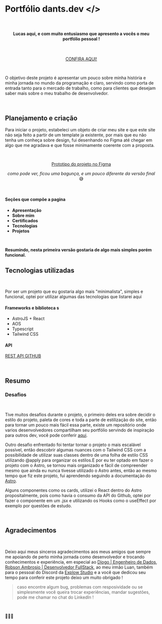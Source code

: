 # Portfólio dants.dev </>
<br>

<h4 align="center">Lucas aqui, e com muito entusiasmo que apresento a vocês o meu portfólio pessoal !</h4>

<br>
<div align="center">  
  
[CONFIRA AQUI!](https://dantsdev.vercel.app/)

</div>
<br>

O objetivo deste projeto é apresentar um pouco sobre minha história e minha jornada no mundo da programação e claro, servindo como porta de entrada tanto para o mercado de trabalho, como para clientes que desejam saber mais sobre o meu trabalho de desenvolvedor.

<br>

## Planejamento e criação

Para iniciar o projeto, estabeleci um objeto de criar meu site e que este site não seja feito a partir de um template ja existente, por mais que eu não tenha um conheça sobre design, fui desenhando no Figma até chegar em algo que me agradava e que fosse minimamente coerente com a proposta.


<br>
<div align="center">

[Prototipo do projeto no Figma](https://www.figma.com/file/fQl2ZqZr1aTmQb9ClkvNfo/PORTFOLIO-dants.dev?type=design&node-id=0%3A1&mode=design&t=xofppZJZ03DU32zB-1)

*como pode ver, ficou uma bagunça, e um pouco diferente da versão final* :sweat_smile:

</div>
<br>

<h4>Seções que compõe a pagina<h4>

* Apresentação
* Sobre mim
* Certificados
* Tecnologias
* Projetos

<br>

Resumindo, nesta primeira versão gostaria de algo mais simples porém funcional.

## Tecnologias utilizadas

<br>

Por ser um projeto que eu gostaria algo mais "minimalista", simples e funcional, optei por utilizar algumas das tecnologias que listarei aqui

<h4> Frameworks e biblioteca s</h4>

* AstroJS + React
* AOS
* Typescript
* Tailwind CSS

<h4>API</h4>

[REST API GITHUB](https://docs.github.com/en/rest)

<br>

## Resumo

<h3>Desafios</h3>

<br>

Tive muitos desafios durante o projeto, o primeiro deles era sobre decidir o estilo do projeto, paleta de cores e toda a parte de estilização do site, então para tornar um pouco mais fácil essa parte, existe um repositório onde varios desenvolvedores compartilham seu portfólio servindo de inspiração para outros dev, você pode conferir [aqui](https://github.com/emmabostian/developer-portfolios).

Outro desafio enfrentado foi tentar tornar o projeto o mais escalável possível, então descobrir algumas nuances com o Tailwind CSS com a possibilidade de utilizar suas classes dentro de uma folha de estilo CSS utilizando @apply para organizar os estilos.E por eu ter optado em fazer o projeto com o Astro, se tornou mais organizado e fácil de compreender mesmo que ainda eu nunca tivesse utilizado o Astro antes, então ao mesmo tempo que fiz este projeto, fui aprendendo seguindo a documentação do [Astro](https://astro.build/).

Alguns componentes como os cards, utilizei o React dentro do Astro propositalmente, pois como havia o consumo da API do Github, optei por fazer o componente em um .jsx e utilizando os Hooks como o useEffect por exemplo por questões de estudo.

<br>

## Agradecimentos

<br>

Deixo aqui meus sinceros agradecimentos aos meus amigos que sempre me apoiando de perto minha jornada como desenvolvedor e trocando conhecimentos e experiência, em especial ao [Diogo | Engenheiro de Dados](https://github.com/diogo-sb), [ Robson Ambrosio | Desenvolvedor FullStack](https://github.com/robson-cambr), ao meu irmão Luan, também para o pessoal do Discord da [Explow Studio](https://github.com/explowstudio) e a você que dedicou seu tempo para conferir este projeto deixo um muito obrigado !

> caso encontre algum bug, problemas com resposividade ou se simplesmente você queira trocar experiências, mandar sugestões, pode me chamar no chat do LinkedIn !

<br> 

🚀🚀🚀


